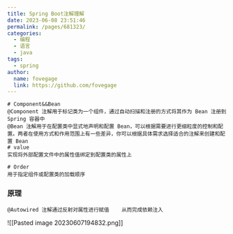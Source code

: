```yaml
---
title: Spring Boot注解理解
date: 2023-06-08 23:51:46
permalink: /pages/681323/
categories:
  - 编程
  - 语言
  - java
tags:
  - spring
author: 
  name: fovegage
  link: https://github.com/fovegage
---
```

```
# Component&&Bean  
@Component 注解用于标记类为一个组件，通过自动扫描和注册的方式将其作为 Bean 注册到 Spring 容器中  
@Bean 注解用于在配置类中显式地声明和配置 Bean，可以根据需要进行更细粒度的控制和配置。两者在使用方式和作用范围上有一些差异，你可以根据具体需求选择适合的注解来创建和配置 Bean  
# value  
实现将外部配置文件中的属性值绑定到配置类的属性上

# Order
用于指定组件或配置类的加载顺序

```
### 原理
```
@Autowired 注解通过反射对属性进行赋值    从而完成依赖注入
```
![[Pasted image 20230607194832.png]]